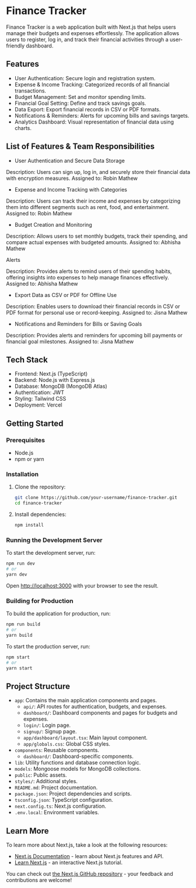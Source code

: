 # Finance Tracker

Finance Tracker is a web application built with Next.js that helps users manage their budgets and expenses effortlessly. The application allows users to register, log in, and track their financial activities through a user-friendly dashboard.

## Features

- User Authentication: Secure login and registration system.
- Expense & Income Tracking: Categorized records of all financial transactions.
- Budget Management: Set and monitor spending limits.
- Financial Goal Setting: Define and track savings goals.
- Data Export: Export financial records in CSV or PDF formats.
- Notifications & Reminders: Alerts for upcoming bills and savings targets.
- Analytics Dashboard: Visual representation of financial data using charts.

## List of Features & Team Responsibilities

- User Authentication and Secure Data Storage

Description: Users can sign up, log in, and securely store their financial data with encryption measures.
Assigned to: Robin Mathew

- Expense and Income Tracking with Categories

Description: Users can track their income and expenses by categorizing them into different segments such as rent, food, and entertainment.
Assigned to: Robin Mathew

- Budget Creation and Monitoring

Description: Allows users to set monthly budgets, track their spending, and compare actual expenses with budgeted amounts.
Assigned to: Abhisha Mathew

Alerts

Description: Provides alerts to remind users of their spending habits, offering insights into expenses to help manage finances effectively.
Assigned to: Abhisha Mathew

- Export Data as CSV or PDF for Offline Use

Description: Enables users to download their financial records in CSV or PDF format for personal use or record-keeping.
Assigned to: Jisna Mathew

- Notifications and Reminders for Bills or Saving Goals

Description: Provides alerts and reminders for upcoming bill payments or financial goal milestones.
Assigned to: Jisna Mathew

## Tech Stack

- Frontend: Next.js (TypeScript)
- Backend: Node.js with Express.js
- Database: MongoDB (MongoDB Atlas)
- Authentication: JWT
- Styling: Tailwind CSS
- Deployment: Vercel

## Getting Started

### Prerequisites

- Node.js
- npm or yarn

### Installation

1. Clone the repository:

   ```bash
   git clone https://github.com/your-username/finance-tracker.git
   cd finance-tracker
   ```

2. Install dependencies:

   ```bash
   npm install
   ```

### Running the Development Server

To start the development server, run:

```bash
npm run dev
# or
yarn dev
```

Open [http://localhost:3000](http://localhost:3000) with your browser to see the result.

### Building for Production

To build the application for production, run:

```bash
npm run build
# or
yarn build
```

To start the production server, run:

```bash
npm start
# or
yarn start
```

## Project Structure

- `app`: Contains the main application components and pages.
  - `api/`: API routes for authentication, budgets, and expenses.
  - `dashboard/`: Dashboard components and pages for budgets and expenses.
  - `login/`: Login page.
  - `signup/`: Signup page.
  - `app/dashboard/layout.tsx`: Main layout component.
  - `app/globals.css`: Global CSS styles.
- `components`: Reusable components.
  - `dashboard/`: Dashboard-specific components.
- `lib`: Utility functions and database connection logic.
- `models`: Mongoose models for MongoDB collections.
- `public`: Public assets.
- `styles/`: Additional styles.
- `README.md`: Project documentation.
- `package.json`: Project dependencies and scripts.
- `tsconfig.json`: TypeScript configuration.
- `next.config.ts`: Next.js configuration.
- `.env.local`: Environment variables.

## Learn More

To learn more about Next.js, take a look at the following resources:

- [Next.js Documentation](https://nextjs.org/docs) - learn about Next.js features and API.
- [Learn Next.js](https://nextjs.org/learn) - an interactive Next.js tutorial.

You can check out [the Next.js GitHub repository](https://github.com/vercel/next.js) - your feedback and contributions are welcome!
